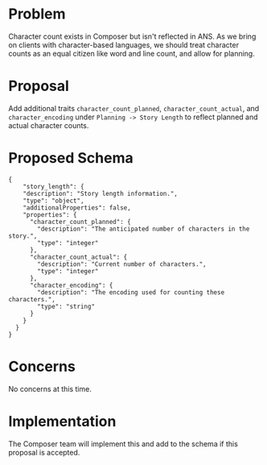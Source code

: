 
# Problem

Character count exists in Composer but isn't reflected in ANS. As we bring on clients with character-based languages, we should treat character counts as an equal citizen like word and line count, and allow for planning.

# Proposal

Add additional traits `character_count_planned`, `character_count_actual`, and `character_encoding` under `Planning -> Story Length` to reflect planned and actual character counts.

# Proposed Schema

```
{
    "story_length": {
    "description": "Story length information.",
    "type": "object",
    "additionalProperties": false,
    "properties": {
      "character_count_planned": {
        "description": "The anticipated number of characters in the story.",
        "type": "integer"
      },
      "character_count_actual": {
        "description": "Current number of characters.",
        "type": "integer"
      },
      "character_encoding": {
        "description": "The encoding used for counting these characters.",
        "type": "string"
      }
    }
  }
}
```

# Concerns

No concerns at this time.

# Implementation

The Composer team will implement this and add to the schema if this proposal is accepted.
